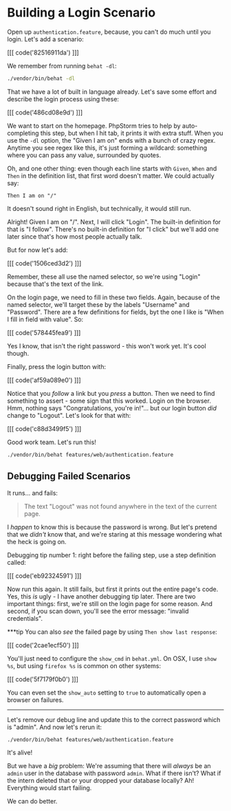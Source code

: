 # Building a Login Scenario

Open up `authentication.feature`, because, you can't do much until you
login. Let's add a scenario:

[[[ code('82516911da') ]]]

We remember from running `behat -dl`:

```bash
./vendor/bin/behat -dl
```

That we have a lot of built in language already. Let's save some effort and describe
the login process using these:

[[[ code('486cd08e9d') ]]]

We want to start on the homepage. PhpStorm tries to help by auto-completing this
step, but when I hit tab, it prints it with extra stuff. When you use the `-dl`
option, the "Given I am on" ends with a bunch of crazy regex. Anytime you see
regex like this, it's just forming a wildcard: something where you can pass any
value, surrounded by quotes.

Oh, and one other thing: even though each line starts with `Given`, `When` and
`Then` in the definition list, that first word doesn't matter. We could actually
say:

    Then I am on "/"

It doesn't sound right in English, but technically, it would still run.

Alright! Given I am on "/". Next, I will click "Login". The built-in definition for
that is "I follow". There's no built-in definition for "I click" but we'll add one
later since that's how most people actually talk.

But for now let's add:

[[[ code('1506ced3d2') ]]]

Remember, these all use the named selector, so we're using "Login" because that's the
text of the link.

On the login page, we need to fill in these two fields. Again, because of the named
selector, we'll target these by the labels "Username" and "Password". There are a few
definitions for fields, byt the one I like is "When I fill in field with value". So:

[[[ code('578445fea9') ]]]

Yes I know, that isn't the right password - this won't work yet. It's cool though.

Finally, press the login button with:

[[[ code('af59a089e0') ]]]

Notice that you *follow* a link but you *press* a button. Then we need to find something
to assert - some sign that this worked. Login on the browser. Hmm, nothing says
"Congratulations, you're in!"... but our login button *did* change to "Logout". Let's
look for that with: 

[[[ code('c88d3499f5') ]]]

Good work team. Let's run this!

```bash
./vendor/bin/behat features/web/authentication.feature
```

## Debugging Failed Scenarios

It runs... and fails:

> The text "Logout" was not found anywhere in the text of the current page.

I *happen* to know this is because the password is wrong. But let's pretend that
we *didn't* know that, and we're staring at this message wondering what the heck
is going on.

Debugging tip number 1: right before the failing step, use a step definition called:

[[[ code('eb92324591') ]]]

Now run this again. It still fails, but first it prints out the entire page's code. Yes,
this *is* ugly - I have another debugging tip later. There are two important things: first,
we're still on the login page for some reason. And second, if you scan down, you'll see
the error message: "invalid credentials".

***tip
You can also *see* the failed page by using `Then show last response`:

[[[ code('2cae1ecf50') ]]]

You'll just need to configure the `show_cmd` in `behat.yml`. On OSX, I use `show %s`,
but using `firefox %s` is common on other systems:

[[[ code('5f7179f0b0') ]]]

You can even set the `show_auto` setting to `true` to automatically open a browser
on failures.
***

Let's remove our debug line and update this to the correct password which is
"admin". And now let's rerun it:

```bash
./vendor/bin/behat features/web/authentication.feature
```

It's alive!

But we have a *big* problem: We're assuming that there will *always* be an `admin`
user in the database with password `admin`. What if there isn't? What if the intern
deleted that or your dropped your database locally? Ah! Everything would start failing.

We can do better.
